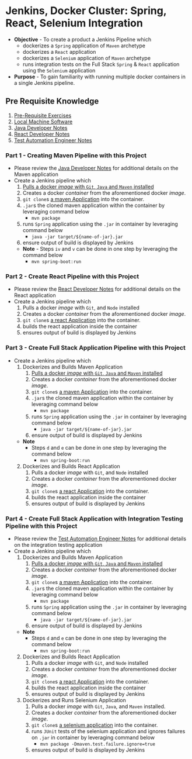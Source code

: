# Jenkins, Docker Cluster: Spring, React, Selenium Integration

* **Objective** - To create a product a Jenkins Pipeline which
	* dockerizes a `Spring` application of `Maven` archetype
	* dockerizes a `React` application
	* dockerizes a `Selenium` application of `Maven` archetype
	* runs integration tests on the Full Stack `Spring` & `React` application using the `Selenium` application
* **Purpose** - To gain familiarity with running multiple docker containers in a single Jenkins pipeline.


## Pre Requisite Knowledge
1. [Pre-Requisite Exercises](./README-prerequisite-knowledge.md)
2. [Local Machine Software](https://curriculeon.github.io/Curriculeon/lectures/containerization/docker/dockerizing-jenkins/content.html)
3. [Java Developer Notes](./webservice/README.md)
4. [React Developer Notes](./client/README.md)
5. [Test Automation Engineer Notes](./integration-testing/README.md)


### Part 1 - Creating Maven Pipeline with this Project
* Please review the [Java Developer Notes](./webservice/README.md) for additional details on the Maven application
* Create a Jenkins pipeline which
	1. [Pulls a docker _image_ with `Git`, `Java` and `Maven` installed](https://hub.docker.com/r/jamesdbloom/docker-java8-maven)
	2. Creates a docker _container_ from the aforementioned docker _image_.
	3. `git clone`s [a maven Application](https://github.com/curriculeon/jenkins.docker.spring.react_projecttemplate/tree/master/pom.xml) into the container.
	4. `.jar`s the cloned maven application within the container by leveraging command below
		* `mvn package`
	5. runs `Spring` application using the `.jar` in container by leveraging command below
		* `java -jar target/${name-of-jar}.jar`
	6. ensure output of build is displayed by Jenkins
	* **Note** - Steps `iv` and `v` can be done in one step by leveraging the command below
		* `mvn spring-boot:run`
		
### Part 2 - Create React Pipeline with this Project
* Please review the [React Developer Notes](./client/README.md) for additional details on the React application
* Create a Jenkins pipeline which
	1. Pulls a docker _image_ with `Git`, and `Node` installed
	2. Creates a docker _container_ from the aforementioned docker _image_.
	3. `git clone`s [a react Application](https://github.com/curriculeon/jenkins.docker.spring.react_projecttemplate/tree/master/client) into the container.
	4. builds the react application inside the container
	6. ensures output of build is displayed by Jenkins



### Part 3 - Create Full Stack Application Pipeline with this Project
* Create a Jenkins pipeline which
	1. Dockerizes and Builds Maven Application
		1. [Pulls a docker _image_ with `Git`, `Java` and `Maven` installed](https://hub.docker.com/r/jamesdbloom/docker-java8-maven)
		2. Creates a docker _container_ from the aforementioned docker _image_.
		3. `git clone`s [a maven Application](https://github.com/curriculeon/jenkins.docker.spring.react_projecttemplate/tree/master/pom.xml) into the container.
		4. `.jar`s the cloned maven application within the container by leveraging command below
			* `mvn package`
		5. runs `Spring` application using the `.jar` in container by leveraging command below
			* `java -jar target/${name-of-jar}.jar`
		6. ensure output of build is displayed by Jenkins
	* **Note**
		* Steps `d` and `e` can be done in one step by leveraging the command below
			* `mvn spring-boot:run`
	2. Dockerizes and Builds React Application
		1. Pulls a docker _image_ with `Git`, and `Node` installed
		2. Creates a docker _container_ from the aforementioned docker _image_.
		3. `git clone`s [a react Application](https://github.com/curriculeon/jenkins.docker.spring.react_projecttemplate/tree/master/client) into the container.
		4. builds the react application inside the container
		6. ensures output of build is displayed by Jenkins



### Part 4 - Create Full Stack Application with Integration Testing Pipeline with this Project
* Please review the  [Test Automation Engineer Notes](./integration-testing/README.md) for additional details on the integration testing application
* Create a Jenkins pipeline which
	1. Dockerizes and Builds Maven Application
		1. [Pulls a docker _image_ with `Git`, `Java` and `Maven` installed](https://hub.docker.com/r/jamesdbloom/docker-java8-maven)
		2. Creates a docker _container_ from the aforementioned docker _image_.
		3. `git clone`s [a maven Application](https://github.com/curriculeon/jenkins.docker.spring.react_projecttemplate/tree/master/pom.xml) into the container.
		4. `.jar`s the cloned maven application within the container by leveraging command below
			* `mvn package`
		5. runs `Spring` application using the `.jar` in container by leveraging command below
			* `java -jar target/${name-of-jar}.jar`
		6. ensure output of build is displayed by Jenkins
	* **Note**
		* Steps `d` and `e` can be done in one step by leveraging the command below
			* `mvn spring-boot:run`
	2. Dockerizes and Builds React Application
		1. Pulls a docker _image_ with `Git`, and `Node` installed
		2. Creates a docker _container_ from the aforementioned docker _image_.
		3. `git clone`s [a react Application](https://github.com/curriculeon/jenkins.docker.spring.react_projecttemplate/tree/master/client) into the container.
		4. builds the react application inside the container
		6. ensures output of build is displayed by Jenkins
	3. Dockerizes and Runs Selenium Application
		1. Pulls a docker _image_ with `Git`, `Java`, and `Maven` installed.
		2. Creates a docker _container_ from the aforementioned docker _image_.
		3. `git clone`s [a selenium application](https://github.com/curriculeon/jenkins.docker.spring.react_person-database/tree/master/integration-testing-application) into the container.
		4. runs `JUnit` tests of the selenium application and ignores failures on `.jar` in container by leveraging command below
			* `mvn package -Dmaven.test.failure.ignore=true`
		6. ensures output of build is displayed by Jenkins
